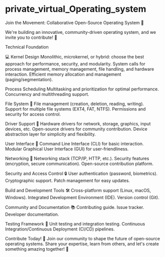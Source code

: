 # private_virtual_Operating_system
Join the Movement: Collaborative Open-Source Operating System 🌟

We're building an innovative, community-driven operating system, and we invite you to contribute! 🤝

Technical Foundation

💻 Kernel Design
Monolithic, microkernel, or hybrid: choose the best approach for performance, security, and modularity.
System calls for process management, memory management, file handling, and hardware interaction.
Efficient memory allocation and management (paging/segmentation).

Process Scheduling
Multitasking and prioritization for optimal performance.
Concurrency and multithreading support.

File System 📁
File management (creation, deletion, reading, writing).
Support for multiple file systems (EXT4, FAT, NTFS).
Permissions and security for access control.

Driver Support 🚗
Hardware drivers for network, storage, graphics, input devices, etc.
Open-source drivers for community contribution.
Device abstraction layer for simplicity and flexibility.

User Interface 📱
Command Line Interface (CLI) for basic interaction.
Modular Graphical User Interface (GUI) for user-friendliness.

Networking 📡
Networking stack (TCP/IP, HTTP, etc.).
Security features (encryption, secure communication).
Open-source contribution platform.

Security and Access Control 🔒
User authentication (password, biometrics).
Cryptographic support.
Patch management for easy updates.

Build and Development Tools 🛠
Cross-platform support (Linux, macOS, Windows).
Integrated Development Environment (IDE).
Version control (Git).

Community and Documentation 📚
Contributing guide.
Issue tracker.
Developer documentation.

Testing Framework 🧪
Unit testing and integration testing.
Continuous Integration/Continuous Deployment (CI/CD) pipelines.

Contribute Today! 🎉
Join our community to shape the future of open-source operating systems.
Share your expertise, learn from others, and let's create something amazing together! 💪


